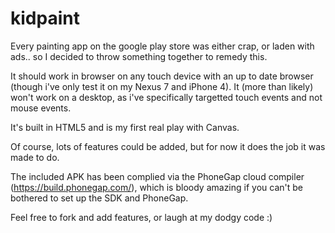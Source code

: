 kidpaint
========

Every painting app on the google play store was either crap, or laden with ads.. so I decided to throw something together to remedy this.

It should work in browser on any touch device with an up to date browser (though i've only test it on my Nexus 7 and iPhone 4). It (more than likely) won't work on a desktop, as i've specifically targetted touch events and not mouse events.

It's built in HTML5 and is my first real play with Canvas.

Of course, lots of features could be added, but for now it does the job it was made to do.

The included APK has been complied via the PhoneGap cloud compiler (https://build.phonegap.com/), which is bloody amazing if you can't be bothered to set up the SDK and PhoneGap.

Feel free to fork and add features, or laugh at my dodgy code :)